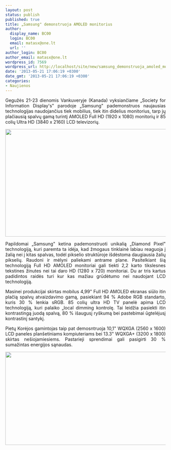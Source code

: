 ```yaml
---
layout: post
status: publish
published: true
title: „Samsung" demonstruoja AMOLED monitorius
author:
  display_name: BC00
  login: BC00
  email: matasx@one.lt
  url: ''
author_login: BC00
author_email: matasx@one.lt
wordpress_id: 7569
wordpress_url: http://localhost/site/new/samsung_demonstruoja_amoled_monitorius/
date: '2013-05-21 17:06:19 +0300'
date_gmt: '2013-05-21 17:06:19 +0300'
categories:
- Naujienos
---
```

<p style="text-align: justify;">
	Gegužės 21-23 dienomis Vankuveryje (Kanada) vyksiančiame &bdquo;Society for Information Display&#39;s&quot; parodoje &bdquo;Samsung&quot; pademonstruos naujausias technologijas naudojančius tiek mobilius, tiek itin didelius monitorius, tarp jų plačiausią spalvų gamą turintį AMOLED Full HD (1920 x 1080) monitorių ir 85 colių Ultra HD (3840 x 2160) LCD televizorių.</p>
<p style="text-align: justify;">
	<img alt="" src="http://technews.lt/userfiles/talijk.jpg" style="width: 520px; height: 338px;" /></p>
<p style="text-align: justify;">
	Papildomai &bdquo;Samsung&quot; ketina pademonstruoti unikalią &bdquo;Diamond Pixel&quot; technologiją, kuri paremta ta idėja, kad žmogaus tinklainė labiau reaguoja į žalią nei į kitas spalvas, todėl pikselio struktūroje i&scaron;dėstoma daugiausia žalių pikselių. Raudoni ir mėlyni paliekami antrame plane. Pasitelkiant &scaron;ią technologiją Full HD AMOLED monitoriai gali tiekti 2,2 karto tikslesnes tekstines žinutes nei tai daro HD (1280 x 720) monitoriai. Du ar tris kartus padidintos raidės turi kur kas mažiau grūdėtumo nei naudojant LCD technologiją.</p>
<p style="text-align: justify;">
	Masinei produkcijai skirtas mobilus 4,99&quot; Full HD AMOLED ekranas siūlo itin plačią spalvų atvaizdavimo gamą, pasiekiant 94 % Adobe RGB standarto, kuris 30 % lenkia sRGB. 85 colių ultra HD TV panelė apima LCD technologiją, kuri palaiko &bdquo;local dimming kontrolę. Tai leidžia pasiekti itin kontrastingą juodą spalvą, 80 % i&scaron;augusį ry&scaron;kumą bei pastebimai ūgtelėjusį kontrastinį santykį.</p>
<p style="text-align: justify;">
	Pietų Korėjos gamintojas taip pat demosntruoja 10,1&quot; WQXGA (2560 x 1600) LCD paneles plan&scaron;etiniams kompiuteriams bei 13.3&quot; WQXGA+ (3200 x 1800) skirtas ne&scaron;iojamiesiems. Pastarieji sprendimai gali pasigirti 30 % sumažintas energijos sąnaudas.</p>
<p style="text-align: justify;">
	<img alt="" src="http://technews.lt/userfiles/samsungphoto2.jpg" style="width: 520px; height: 293px;" /></p>
